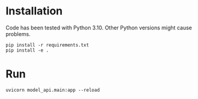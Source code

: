 # Installation

Code has been tested with Python 3.10. Other Python versions might cause problems. 

```commandline
pip install -r requirements.txt
pip install -e .
```

# Run

```commandline
uvicorn model_api.main:app --reload
```
